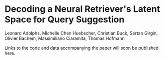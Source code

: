 # Decoding a Neural Retriever's Latent Space for Query Suggestion

Leonard Adolphs, Michelle Chen Huebscher, Christian Buck, Sertan Girgin, Olivier Bachem, Massimiliano Ciaramita, Thomas Hofmann

Links to the code and data accompanying the paper will soon be published here.
